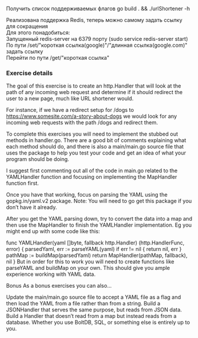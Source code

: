 Получить список поддерживаемых флагов
go build . && ./urlShortener -h

Реализована поддержка Redis, теперь можно самому задать ссылку для сокращения<br/>
Для этого понадобиться:<br/>
  Запущенный redis-server на 6379 порту (sudo service redis-server start)<br/>
  По пути /set/"короткая ссылка(google)"/"длинная ссылка(google.com)" задать ссылку<br/>
  Перейти по пути /get/"короткая ссылка"<br/>

### Exercise details
The goal of this exercise is to create an http.Handler that will look at the path of any incoming web request and determine if it should redirect the user to a new page, much like URL shortener would.

For instance, if we have a redirect setup for /dogs to https://www.somesite.com/a-story-about-dogs we would look for any incoming web requests with the path /dogs and redirect them.

To complete this exercises you will need to implement the stubbed out methods in handler.go. There are a good bit of comments explaining what each method should do, and there is also a main/main.go source file that uses the package to help you test your code and get an idea of what your program should be doing.

I suggest first commenting out all of the code in main.go related to the YAMLHandler function and focusing on implementing the MapHandler function first.

Once you have that working, focus on parsing the YAML using the gopkg.in/yaml.v2 package. Note: You will need to go get this package if you don’t have it already.

After you get the YAML parsing down, try to convert the data into a map and then use the MapHandler to finish the YAMLHandler implementation. Eg you might end up with some code like this:

func YAMLHandler(yaml []byte, fallback http.Handler) (http.HandlerFunc, error) {
  parsedYaml, err := parseYAML(yaml)
  if err != nil {
    return nil, err
  }
  pathMap := buildMap(parsedYaml)
  return MapHandler(pathMap, fallback), nil
}
But in order for this to work you will need to create functions like parseYAML and buildMap on your own. This should give you ample experience working with YAML data.

Bonus
As a bonus exercises you can also…

Update the main/main.go source file to accept a YAML file as a flag and then load the YAML from a file rather than from a string.
Build a JSONHandler that serves the same purpose, but reads from JSON data.
Build a Handler that doesn’t read from a map but instead reads from a database. Whether you use BoltDB, SQL, or something else is entirely up to you.
